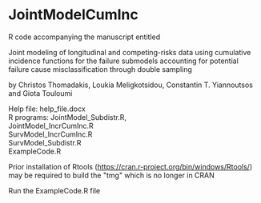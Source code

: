 # JointModelCumInc
R code accompanying the manuscript entitled 

Joint modeling of longitudinal and competing-risks data using cumulative incidence functions for the failure submodels accounting for potential failure cause misclassification through double sampling

by  Christos Thomadakis, Loukia Meligkotsidou, Constantin T. Yiannoutsos and Giota Touloumi

Help file: help_file.docx                             
R programs: JointModel_Subdistr.R,                    
            JointModel_IncrCumInc.R                   
            SurvModel_IncrCumInc.R                   
            SurvModel_Subdistr.R                      
            ExampleCode.R                            

Prior installation of Rtools (https://cran.r-project.org/bin/windows/Rtools/) 
may be required to build the "tmg" which is no longer in CRAN                                                  

Run the ExampleCode.R file                               
